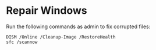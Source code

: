 # Repair Windows

Run the following commands as admin to fix corrupted files:

    DISM /Online /Cleanup-Image /RestoreHealth
    sfc /scannow